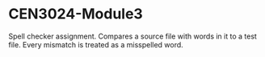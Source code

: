# CEN3024-Module3
Spell checker assignment.
Compares a source file with words in it to a test file. Every mismatch is treated as a misspelled word.
